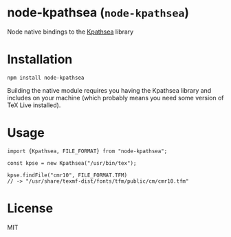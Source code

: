 # node-kpathsea (`node-kpathsea`)

Node native bindings to the [Kpathsea](https://tug.org/kpathsea/) library

# Installation

```
npm install node-kpathsea
```

Building the native module requires you having the Kpathsea library and
includes on your machine (which probably means you need some version of TeX
Live installed).

# Usage

```
import {Kpathsea, FILE_FORMAT} from "node-kpathsea";

const kpse = new Kpathsea("/usr/bin/tex");

kpse.findFile("cmr10", FILE_FORMAT.TFM)
// -> "/usr/share/texmf-dist/fonts/tfm/public/cm/cmr10.tfm"
```

# License

MIT

